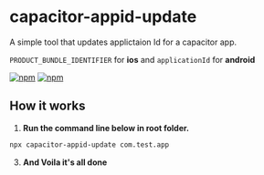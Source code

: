 # capacitor-appid-update

A simple tool that updates applictaion Id for a capacitor app.

`PRODUCT_BUNDLE_IDENTIFIER` for **ios** and `applicationId` for **android**

[![npm](https://img.shields.io/npm/v/capacitor-appid-update.svg?maxAge=2592000?style=flat-square)](https://www.npmjs.com/package/capacitor-appid-update)
[![npm](https://img.shields.io/npm/dm/capacitor-appid-update.svg)](https://www.npmjs.com/package/capacitor-appid-update)

## How it works

1. **Run the command line below in root folder.**

```sh
npx capacitor-appid-update com.test.app
```

3. **And Voila it's all done**
